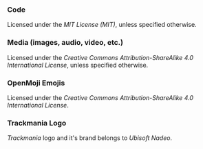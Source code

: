 ### Code
Licensed under the *MIT License (MIT)*, unless specified otherwise.

### Media (images, audio, video, etc.)
Licensed under the *Creative Commons Attribution-ShareAlike 4.0 International License*, unless specified otherwise.

### OpenMoji Emojis
Licensed under the *Creative Commons Attribution-ShareAlike 4.0 International License*.

### Trackmania Logo

*Trackmania* logo and it's brand belongs to *Ubisoft Nadeo*.
